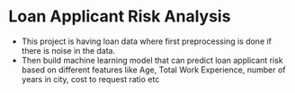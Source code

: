 #  Loan Applicant Risk Analysis
- This project is having loan data where first preprocessing is done if there is noise in the data.
- Then build machine learning model that can predict loan applicant risk based on different features like Age, Total Work Experience, number of years in city, cost to request ratio etc
